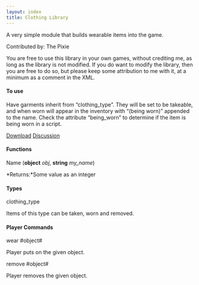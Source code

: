 ```yaml
---
layout: index
title: Clothing Library
---
```


A very simple module that builds wearable items into the game.

Contributed by: <span class="author">The Pixie</span>

You are free to use this library in your own games, without crediting me, as long as the library is not modified. If you do want to modify the library, then you are free to do so, but please keep some attribution to me with it, at a minimum as a comment in the XML.

#### To use

Have garments inherit from “clothing\_type”. They will be set to be takeable, and when worn will appear in the inventory with “(being worn)” appended to the name. Check the attribute “being\_worn” to determine if the item is being worn in a script.

[Download]({{site.baseurl}}/files/clothing_demo.zip)
[Discussion](http://www.axeuk.com/phpBB3/viewtopic.php?f=10&t=2567)

#### Functions

Name (**object** *obj*, **string** *my\_name*)

*Returns:*Some value as an integer

#### Types

clothing\_type

Items of this type can be taken, worn and removed.

#### Player Commands

wear \#object\#

Player puts on the given object.

remove \#object\#

Player removes the given object.
